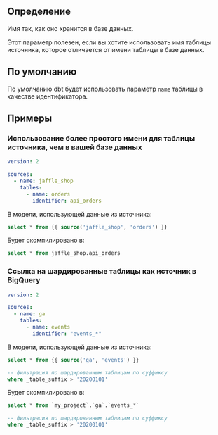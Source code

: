 ## Определение
Имя <Term id="table" /> так, как оно хранится в базе данных.

Этот параметр полезен, если вы хотите использовать имя таблицы источника, которое отличается от имени таблицы в базе данных.

## По умолчанию
По умолчанию dbt будет использовать параметр `name` таблицы в качестве идентификатора.

## Примеры
### Использование более простого имени для таблицы источника, чем в вашей базе данных

<File name='models/<filename>.yml'>

```yml
version: 2

sources:
  - name: jaffle_shop
    tables:
      - name: orders
        identifier: api_orders

```

</File>

В модели, использующей данные из источника:
```sql
select * from {{ source('jaffle_shop', 'orders') }}
```

Будет скомпилировано в:
```sql
select * from jaffle_shop.api_orders
```

### Ссылка на шардированные таблицы как источник в BigQuery

<File name='models/<filename>.yml'>

```yml
version: 2

sources:
  - name: ga
    tables:
      - name: events
        identifier: "events_*"

```

</File>

В модели, использующей данные из источника:
```sql
select * from {{ source('ga', 'events') }}

-- фильтрация по шардированным таблицам по суффиксу
where _table_suffix > '20200101'
```

Будет скомпилировано в:
```sql
select * from `my_project`.`ga`.`events_*`

-- фильтрация по шардированным таблицам по суффиксу
where _table_suffix > '20200101'
```
